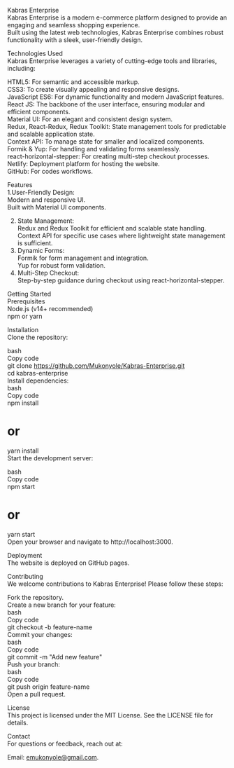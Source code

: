 Kabras Enterprise<br>
Kabras Enterprise is a modern e-commerce platform designed to provide an engaging and seamless shopping experience.<br>
Built using the latest web technologies, Kabras Enterprise combines robust functionality with a sleek, user-friendly design.<br>

Technologies Used<br>
Kabras Enterprise leverages a variety of cutting-edge tools and libraries, including:<br>

HTML5: For semantic and accessible markup.<br>
CSS3: To create visually appealing and responsive designs.<br>
JavaScript ES6: For dynamic functionality and modern JavaScript features.<br>
React JS: The backbone of the user interface, ensuring modular and efficient components.<br>
Material UI: For an elegant and consistent design system.<br>
Redux, React-Redux, Redux Toolkit: State management tools for predictable and scalable application state.<br>
Context API: To manage state for smaller and localized components.<br>
Formik & Yup: For handling and validating forms seamlessly.<br>
react-horizontal-stepper: For creating multi-step checkout processes.<br>
Netlify: Deployment platform for hosting the website.<br>
GitHub: For codes workflows.<br>

Features<br>
1.User-Friendly Design:<br>
Modern and responsive UI.<br>
Built with Material UI components.<br>

2. State Management:<br>
Redux and Redux Toolkit for efficient and scalable state handling.<br>
Context API for specific use cases where lightweight state management is sufficient.<br>
3. Dynamic Forms:<br>
Formik for form management and integration.<br>
Yup for robust form validation.<br>
4. Multi-Step Checkout:<br>
Step-by-step guidance during checkout using react-horizontal-stepper.<br>

Getting Started<br>
Prerequisites<br>
Node.js (v14+ recommended)<br>
npm or yarn<br>

Installation<br>
Clone the repository:<br>

bash<br>
Copy code<br>
git clone https://github.com/Mukonyole/Kabras-Enterprise.git<br>
cd kabras-enterprise<br>
Install dependencies:
<br>
bash<br>
Copy code<br>
npm install<br>
# or<br>
yarn install<br>
Start the development server:<br>

bash<br>
Copy code<br>
npm start<br>
# or<br>
yarn start<br>
Open your browser and navigate to http://localhost:3000.<br>

Deployment<br>
The website is deployed on GitHub pages.<br>

Contributing<br>
We welcome contributions to Kabras Enterprise! Please follow these steps:<br>

Fork the repository.<br>
Create a new branch for your feature:<br>
bash<br>
Copy code<br>
git checkout -b feature-name<br>
Commit your changes:<br>
bash<br>
Copy code<br>
git commit -m "Add new feature"<br>
Push your branch:<br>
bash<br>
Copy code<br>
git push origin feature-name<br>
Open a pull request.<br>

License<br>
This project is licensed under the MIT License. See the LICENSE file for details.<br>

Contact<br>
For questions or feedback, reach out at:<br>

Email: emukonyole@gmail.com.
